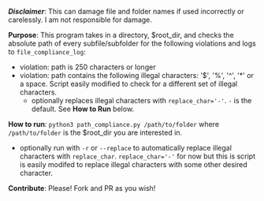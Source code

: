 ***Disclaimer***: This can damage file and folder names if used incorrectly or carelessly. I am not responsible for damage.

**Purpose**: This program takes in a directory, $root_dir, and checks the absolute path of every subfile/subfolder for the following violations and logs to `file_compliance_log`:
- violation: path is 250 characters or longer
- violation: path contains the following illegal characters: '$', '%', '^', '*' or a space. Script easily modified to check for a different set of illegal characters.
  - optionally replaces illegal characters with `replace_char='-'`. `-` is the default. See **How to Run** below.

**How to run**: `python3 path_compliance.py /path/to/folder` where `/path/to/folder` is the $root_dir you are interested in.
- optionally run with `-r` or `--replace` to automatically replace illegal characters with `replace_char`. `replace_char='-'` for now but this is script is easily modifed to replace illegal characters with some other desired character.

**Contribute**: Please! Fork and PR as you wish!
